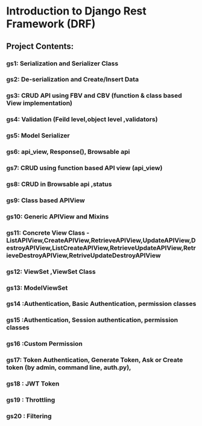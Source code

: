 # Introduction to Django Rest Framework (DRF)
  


## Project Contents:
### gs1: Serialization and Serializer Class

### gs2: De-serialization and Create/Insert Data

### gs3: CRUD API using FBV and CBV (function  & class based View implementation)

### gs4: Validation (Feild level,object level ,validators)

### gs5: Model Serializer  

### gs6: api_view, Response(), Browsable api

### gs7: CRUD using function based API view (api_view)

### gs8: CRUD in Browsable api ,status 

### gs9: Class based APIView 

### gs10: Generic APIView and Mixins

### gs11: Concrete View Class -ListAPIView,CreateAPIView,RetrieveAPIView,UpdateAPIView,DestroyAPIView,ListCreateAPIView,RetrieveUpdateAPIView,RetrieveDestroyAPIView,RetriveUpdateDestroyAPIView

### gs12: ViewSet ,ViewSet Class

### gs13: ModelViewSet

### gs14 :Authentication, Basic Authentication, permission classes 

### gs15 :Authentication, Session authentication, permission classes 

### gs16 :Custom Permission

### gs17: Token Authentication, Generate Token, Ask or Create token (by admin, command line, auth.py), 

### gs18 : JWT Token

### gs19 : Throttling

### gs20 : Filtering


                                    
